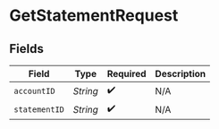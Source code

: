 # GetStatementRequest


## Fields

| Field              | Type               | Required           | Description        |
| ------------------ | ------------------ | ------------------ | ------------------ |
| `accountID`        | *String*           | :heavy_check_mark: | N/A                |
| `statementID`      | *String*           | :heavy_check_mark: | N/A                |